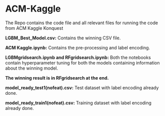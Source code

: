# ACM-Kaggle
The Repo contains the code file and all relevant files for running the code from ACM Kaggle Konquest

**LGBM_Best_Model.csv:** Contains the winning CSV file.

**ACM Kaggle.ipynb:** Contains the pre-processing and label encoding.

**LGBMgridsearch.ipynb and RFgridsearch.ipynb:** Both the notebooks contain hyperparameter tuning for both the models containing information about the winning model. 

**The winning result is in RFgridsearch at the end.**

**model_ready_test1(nofeat).csv:**  Test dataset with label encoding already done.

**model_ready_train1(nofeat).csv:** Training dataset with label encoding already done.


